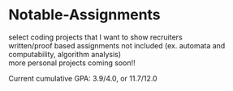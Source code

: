 # Notable-Assignments
select coding projects that I want to show recruiters <br/>
written/proof based assignments not included (ex. automata and computability, algorithm analysis) <br/>
more personal projects coming soon!! <br/>

Current cumulative GPA: 3.9/4.0, or 11.7/12.0
